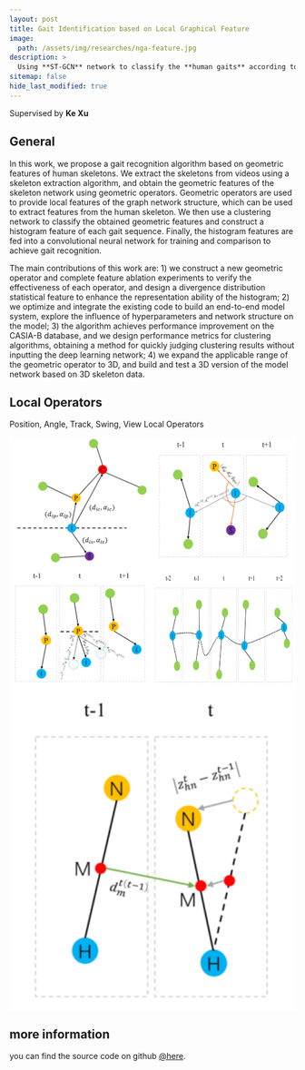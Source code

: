 ```yaml
---
layout: post
title: Gait Identification based on Local Graphical Feature
image:
  path: /assets/img/researches/nga-feature.jpg
description: >
  Using **ST-GCN** network to classify the **human gaits** according to **skeletons**
sitemap: false
hide_last_modified: true
---
```


Supervised by **Ke Xu**

## General

In this work, we propose a gait recognition algorithm based on geometric features of human skeletons. We extract the skeletons from videos using a skeleton extraction algorithm, and obtain the geometric features of the skeleton network using geometric operators. Geometric operators are used to provide local features of the graph network structure, which can be used to extract features from the human skeleton. We then use a clustering network to classify the obtained geometric features and construct a histogram feature of each gait sequence. Finally, the histogram features are fed into a convolutional neural network for training and comparison to achieve gait recognition.

The main contributions of this work are: 1) we construct a new geometric operator and complete feature ablation experiments to verify the effectiveness of each operator, and design a divergence distribution statistical feature to enhance the representation ability of the histogram; 2) we optimize and integrate the existing code to build an end-to-end model system, explore the influence of hyperparameters and network structure on the model; 3) the algorithm achieves performance improvement on the CASIA-B database, and we design performance metrics for clustering algorithms, obtaining a method for quickly judging clustering results without inputting the deep learning network; 4) we expand the applicable range of the geometric operator to 3D, and build and test a 3D version of the model network based on 3D skeleton data.

## Local Operators

Position, Angle, Track, Swing, View Local Operators

<div style="display: flex">
  <img src="/assets/img/researches/op1.png" style="flex: 1;width: 35%;">
  <img src="/assets/img/researches/op2.png" style="flex: 1;width: 35%;">
</div>
<div style="display: flex">
  <img src="/assets/img/researches/op3.png" style="flex: 1;width: 35%;">
  <img src="/assets/img/researches/op4.png" style="flex: 1;width: 35%;">
</div>
<div style="display: flex">
  <img src="/assets/img/researches/op5.png" style="flex: 1;width: 35%;">
</div>

## more information

you can find the source code on github <a href="https://github.com/jdxccz/Gait-Identification-based-on-Local-Graphical-Feature">@here</a>.
